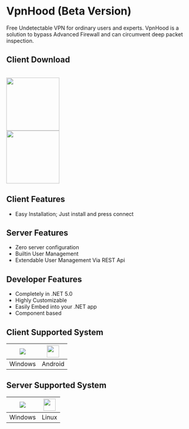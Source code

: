 # VpnHood (Beta Version)
Free Undetectable VPN for ordinary users and experts. VpnHood is a solution to bypass Advanced Firewall and can circumvent deep packet inspection.

## Client Download
<br>
<a href="https://play.google.com/store/apps/details?id=com.vpnhood.client.android"><img src="https://github.com/vpnhood/VpnHood/wiki/images/download-google-play.png" width="140"></a>

<br>
<a href="https://github.com/vpnhood/VpnHood/releases/latest/download/VpnHood.Client.Win.zip"><img src="https://github.com/vpnhood/VpnHood/wiki/images/download-win.png" width="140"></a>

## Client Features
* Easy Installation; Just install and press connect

## Server Features
* Zero server configuration
* Builtin User Management
* Extendable User Management Via REST Api

## Developer Features
* Completely in .NET 5.0
* Highly Customizable
* Easily Embed into your .NET app
* Component based 

## Client Supported System
<a href="#"><img src="https://www.iconfinder.com/icons/1220364/download/png/32"></a>|<a href="#"><img src="https://www.iconfinder.com/icons/2993704/download/png/32" width="32" height="32"></a>
 -- | --
Windows|Android

## Server Supported System
<a href="#"><img src="https://www.iconfinder.com/icons/1220364/download/png/32"></a>|<a href="#"><img src="https://www.iconfinder.com/icons/2993682/download/png/32" width="32" height="32"></a>
 -- | --
Windows|Linux
